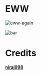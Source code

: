 # EWW 
<!-- ![eww](https://user-images.githubusercontent.com/72156551/153015496-6111b2c9-4f68-4999-a62e-b85273a926e0.gif) -->

![eww-again](https://user-images.githubusercontent.com/72156551/153015524-00e97b37-6af2-412b-92a2-bf092c2fc5ae.png)

<img src="https://github.com/saimoomedits/eww-widgets/blob/main/eww.gif"  alt="bar"/><br/></h3>

# Credits
**[niraj998](https://github.com/niraj998)**
